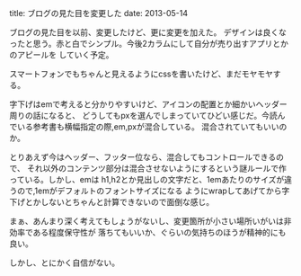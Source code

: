 title: ブログの見た目を変更した
date: 2013-05-14

ブログの見た目を以前、変更したけど、更に変更を加えた。
デザインは良くなったと思う。赤と白でシンプル。今後2カラムにして自分が売り出すアプリとかのアピールを
していく予定。

スマートフォンでもちゃんと見えるようにcssを書いたけど、まだモヤモヤする。


字下げはemで考えると分かりやすいけど、アイコンの配置とか細かいヘッダー周りの話になると、
どうしてもpxを選んでしまっていてひどい感じだ。今読んでいる参考書も横幅指定の際,em,pxが混合している。
混合されていてもいいのか。

とりあえず今はヘッダー、フッター位なら、混合してもコントロールできるので、
それ以外のコンテンツ部分は混合させないようにするという謎ルールで作っている。しかし、emは
h1,h2とか見出しの文字だと、1emあたりのサイズが違うので,1emがデフォルトのフォントサイズになる
ようにwrapしてあげてから字下げとかしないとちゃんと計算できないので面倒な感じ。

まぁ、あんまり深く考えてもしょうがないし、変更箇所が小さい場所いがいは非効率である程度保守性が
落ちてもいいか、ぐらいの気持ちのほうが精神的にも良い。

しかし、とにかく自信がない。


